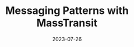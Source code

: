 ---
title: 'Messaging Patterns with MassTransit'
url: https://www.youtube.com/watch?v=oKgFI2TXoBc
date: '2023-07-26'
---